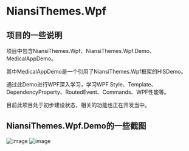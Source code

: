 NiansiThemes.Wpf
=================

项目的一些说明
-----------------

项目中包含NiansiThemes.Wpf、NiansiThemes.Wpf.Demo、MedicalAppDemo。

其中MedicalAppDemo是一个引用了NiansiThemes.Wpf框架的HISDemo。

通过此Demo进行WPF深入学习，学习WPF Style、Template、DependencyProperty、RoutedEvent、Commands、WPF性能等。

目前此项目处于初步建设状态，相关的功能也正在开发当中。

NiansiThemes.Wpf.Demo的一些截图
-----------------------------------

![image](https://github.com/Li-Niansi/NiansiThemes.Wpf/blob/master/home1.jpg)
![image](https://github.com/Li-Niansi/NiansiThemes.Wpf/blob/master/home2.jpg)
